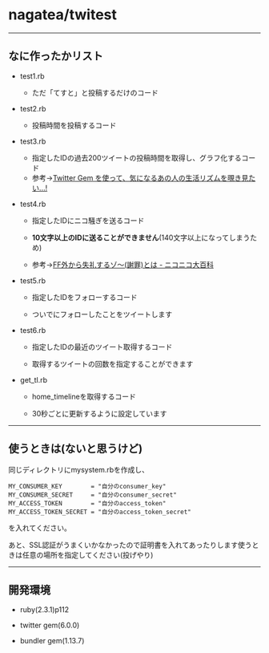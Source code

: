 # nagatea/twitest

----
## なに作ったかリスト

- test1.rb

    - ただ「てすと」と投稿するだけのコード 

- test2.rb

   - 投稿時間を投稿するコード

- test3.rb

    - 指定したIDの過去200ツイートの投稿時間を取得し、グラフ化するコード
    - 参考→[Twitter Gem を使って、気になるあの人の生活リズムを覗き見たい...! ](http://lo-upe.hatenablog.com/entry/20150113/1421150990)

- test4.rb

    - 指定したIDにニコ騒ぎを送るコード

    - **10文字以上のIDに送ることができません**(140文字以上になってしまうため)

    - 参考→[FF外から失礼するゾ〜(謝罪)とは - ニコニコ大百科](http://dic.nicovideo.jp/a/ff%E5%A4%96%E3%81%8B%E3%82%89%E5%A4%B1%E7%A4%BC%E3%81%99%E3%82%8B%E3%82%BE%E3%80%9C(%E8%AC%9D%E7%BD%AA))

- test5.rb

   - 指定したIDをフォローするコード

   - ついでにフォローしたことをツイートします

- test6.rb

   - 指定したIDの最近のツイート取得するコード

   - 取得するツイートの回数を指定することができます

- get_tl.rb

   - home_timelineを取得するコード

   - 30秒ごとに更新するように設定しています

----
## 使うときは(ないと思うけど)
同じディレクトリにmysystem.rbを作成し、

    MY_CONSUMER_KEY        = "自分のconsumer_key"
    MY_CONSUMER_SECRET     = "自分のconsumer_secret"
    MY_ACCESS_TOKEN        = "自分のaccess_token"
    MY_ACCESS_TOKEN_SECRET = "自分のaccess_token_secret" 

を入れてください。

あと、SSL認証がうまくいかなかったので証明書を入れてあったりします使うときは任意の場所を指定してください(投げやり)

----
## 開発環境
- ruby(2.3.1)p112

- twitter gem(6.0.0)

- bundler gem(1.13.7)